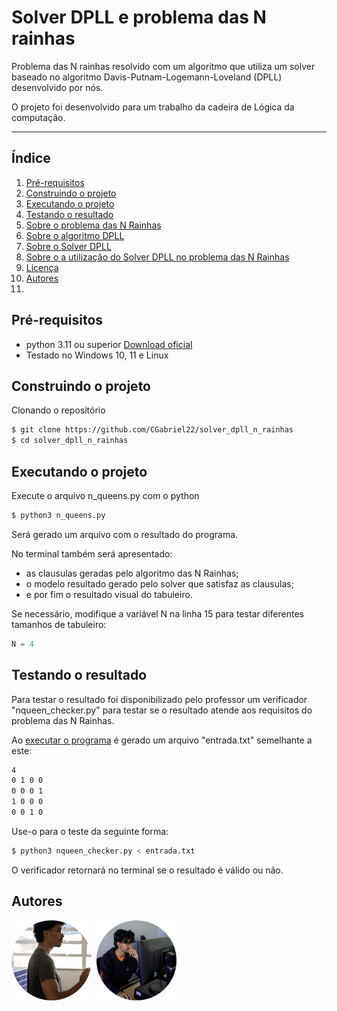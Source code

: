 # Solver DPLL e problema das N rainhas
Problema das N rainhas resolvido com um algoritmo que utiliza um solver baseado no algoritmo Davis-Putnam-Logemann-Loveland (DPLL) desenvolvido por nós.

O projeto foi desenvolvido para um trabalho da cadeira de Lógica da computação.

---

## Índice
1. [Pré-requisitos](#prerequisites)
2. [Construindo o projeto](#building)
3. [Executando o projeto](#running)
4. [Testando o resultado](#testing)
5. [Sobre o problema das N Rainhas](#n-queen)
6. [Sobre o algoritmo DPLL](#dpll)
7. [Sobre o Solver DPLL](#solver)
8. [Sobre o a utilização do Solver DPLL no problema das N Rainhas](#dpll-in-n-queen)
9. [Licença](#license)
10. [Autores](#authors)
11. 
## Pré-requisitos <a name="prerequisites"></a>
- python 3.11 ou superior [Download oficial](https://www.python.org)
- Testado no Windows 10, 11 e Linux

## Construindo o projeto <a name="building"></a>
Clonando o repositório
```bash
$ git clone https://github.com/CGabriel22/solver_dpll_n_rainhas
$ cd solver_dpll_n_rainhas
```

## Executando o projeto <a name="running"></a>
Execute o arquivo n_queens.py com o python
```bash
$ python3 n_queens.py
```
Será gerado um arquivo com o resultado do programa. 

No terminal também será apresentado: 
- as clausulas geradas pelo algoritmo das N Rainhas; 
- o modelo resultado gerado pelo solver que satisfaz as clausulas; 
- e por fim o resultado visual do tabuleiro. 

Se necessário, modifique a variável N na linha 15 para testar diferentes tamanhos de tabuleiro:
```python
N = 4
```

## Testando o resultado <a name="testing"></a>
Para testar o resultado foi disponibilizado pelo professor um verificador "nqueen_checker.py" para testar se o resultado atende aos requisitos do problema das N Rainhas.

Ao [executar o programa](#running) é gerado um arquivo "entrada.txt" semelhante a este:
```txt
4
0 1 0 0
0 0 0 1
1 0 0 0
0 0 1 0
```
Use-o para o teste da seguinte forma:
```bash
$ python3 nqueen_checker.py < entrada.txt
```
O verificador retornará no terminal se o resultado é válido ou não.

## Autores <a name="authors"></a>
<div style="display: flex; gap: 8px">

  <img src="./collaborators/gabriel.png" width="128" height="128"/>
  <img src="./collaborators/icaro.png" width="128" height="128"/>

</div>
